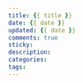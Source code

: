```yaml
---
title: {{ title }}
date: {{ date }}
updated: {{ date }}
comments: true
sticky: 
description:
categories:
tags:
---
```

